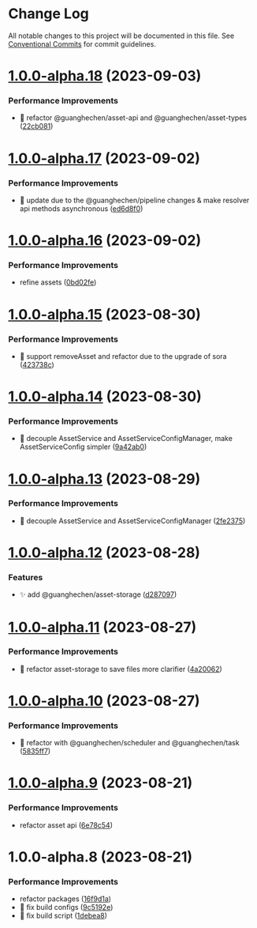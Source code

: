 # Change Log

All notable changes to this project will be documented in this file.
See [Conventional Commits](https://conventionalcommits.org) for commit guidelines.

# [1.0.0-alpha.18](https://github.com/guanghechen/asset/compare/@guanghechen/asset-types@1.0.0-alpha.17...@guanghechen/asset-types@1.0.0-alpha.18) (2023-09-03)


### Performance Improvements

* 🎨 refactor @guanghechen/asset-api and @guanghechen/asset-types ([22cb081](https://github.com/guanghechen/asset/commit/22cb0815d36c5725b06139bdf51acec9b83a0072))





# [1.0.0-alpha.17](https://github.com/guanghechen/asset/compare/@guanghechen/asset-types@1.0.0-alpha.16...@guanghechen/asset-types@1.0.0-alpha.17) (2023-09-02)


### Performance Improvements

* 🎨 update due to the @guanghechen/pipeline changes & make resolver api methods asynchronous ([ed6d8f0](https://github.com/guanghechen/asset/commit/ed6d8f0e58870d4a176bf5b164dd06938bbf1846))





# [1.0.0-alpha.16](https://github.com/guanghechen/asset/compare/@guanghechen/asset-types@1.0.0-alpha.15...@guanghechen/asset-types@1.0.0-alpha.16) (2023-09-02)


### Performance Improvements

* refine assets ([0bd02fe](https://github.com/guanghechen/asset/commit/0bd02fee00d2d9314a75845f3f79918d63283308))





# [1.0.0-alpha.15](https://github.com/guanghechen/asset/compare/@guanghechen/asset-types@1.0.0-alpha.14...@guanghechen/asset-types@1.0.0-alpha.15) (2023-08-30)


### Performance Improvements

* 🎨 support removeAsset and refactor due to the upgrade of sora ([423738c](https://github.com/guanghechen/asset/commit/423738c06fa45516e6904746227c8ce0cc85ba67))





# [1.0.0-alpha.14](https://github.com/guanghechen/asset/compare/@guanghechen/asset-types@1.0.0-alpha.13...@guanghechen/asset-types@1.0.0-alpha.14) (2023-08-30)


### Performance Improvements

* 🎨 decouple AssetService and AssetServiceConfigManager, make AssetServiceConfig simpler ([9a42ab0](https://github.com/guanghechen/asset/commit/9a42ab0a3e2e654815508e82f2e5b340ff6b677b))





# [1.0.0-alpha.13](https://github.com/guanghechen/asset/compare/@guanghechen/asset-types@1.0.0-alpha.12...@guanghechen/asset-types@1.0.0-alpha.13) (2023-08-29)


### Performance Improvements

* 🎨 decouple AssetService and AssetServiceConfigManager ([2fe2375](https://github.com/guanghechen/asset/commit/2fe2375db525ef193c80991b162c05b3a6ba1d4e))





# [1.0.0-alpha.12](https://github.com/guanghechen/asset/compare/@guanghechen/asset-types@1.0.0-alpha.11...@guanghechen/asset-types@1.0.0-alpha.12) (2023-08-28)


### Features

* ✨ add @guanghechen/asset-storage ([d287097](https://github.com/guanghechen/asset/commit/d2870974f201c9a854fa8e7d315b91b34a6aa4d9))





# [1.0.0-alpha.11](https://github.com/guanghechen/asset/compare/@guanghechen/asset-types@1.0.0-alpha.10...@guanghechen/asset-types@1.0.0-alpha.11) (2023-08-27)


### Performance Improvements

* 🎨 refactor asset-storage to save files more clarifier ([4a20062](https://github.com/guanghechen/asset/commit/4a200621872ba78e5a4bda39f04117e8ceebac56))





# [1.0.0-alpha.10](https://github.com/guanghechen/asset/compare/@guanghechen/asset-types@1.0.0-alpha.9...@guanghechen/asset-types@1.0.0-alpha.10) (2023-08-27)


### Performance Improvements

* 🎨 refactor with @guanghechen/scheduler and @guanghechen/task ([5835ff7](https://github.com/guanghechen/asset/commit/5835ff71b9817cf66a2830d2dd4086c8729e75e7))





# [1.0.0-alpha.9](https://github.com/guanghechen/asset/compare/@guanghechen/asset-types@1.0.0-alpha.8...@guanghechen/asset-types@1.0.0-alpha.9) (2023-08-21)


### Performance Improvements

* refactor asset api ([6e78c54](https://github.com/guanghechen/asset/commit/6e78c54f6b1d00896967db00c760f602876c126a))





# 1.0.0-alpha.8 (2023-08-21)


### Performance Improvements

* refactor packages ([16f9d1a](https://github.com/guanghechen/asset/commit/16f9d1ae0f23c51413955149f401c811a92a9b15))
* 🔧 fix build configs ([9c5192e](https://github.com/guanghechen/asset/commit/9c5192e838b8b5716679e8bbafcd58ee98435694))
* 🔧 fix build script ([1debea8](https://github.com/guanghechen/asset/commit/1debea8ad9c5af3cb27a5f319958aa5526d0a928))
